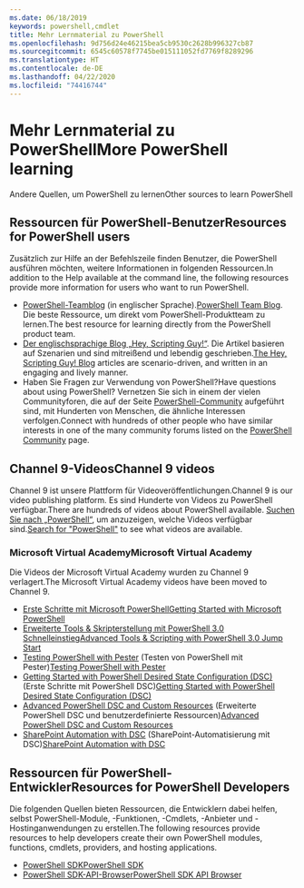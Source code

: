 ```yaml
---
ms.date: 06/18/2019
keywords: powershell,cmdlet
title: Mehr Lernmaterial zu PowerShell
ms.openlocfilehash: 9d756d24e46215bea5cb9530c2628b996327cb87
ms.sourcegitcommit: 6545c60578f7745be015111052fd7769f8289296
ms.translationtype: HT
ms.contentlocale: de-DE
ms.lasthandoff: 04/22/2020
ms.locfileid: "74416744"
---
```

# <a name="more-powershell-learning"></a><span data-ttu-id="a2baa-103">Mehr Lernmaterial zu PowerShell</span><span class="sxs-lookup"><span data-stu-id="a2baa-103">More PowerShell learning</span></span>

<span data-ttu-id="a2baa-104">Andere Quellen, um PowerShell zu lernen</span><span class="sxs-lookup"><span data-stu-id="a2baa-104">Other sources to learn PowerShell</span></span>

## <a name="resources-for-powershell-users"></a><span data-ttu-id="a2baa-105">Ressourcen für PowerShell-Benutzer</span><span class="sxs-lookup"><span data-stu-id="a2baa-105">Resources for PowerShell users</span></span>

<span data-ttu-id="a2baa-106">Zusätzlich zur Hilfe an der Befehlszeile finden Benutzer, die PowerShell ausführen möchten, weitere Informationen in folgenden Ressourcen.</span><span class="sxs-lookup"><span data-stu-id="a2baa-106">In addition to the Help available at the command line, the following resources provide more information for users who want to run PowerShell.</span></span>

- <span data-ttu-id="a2baa-107">[PowerShell-Teamblog](https://devblogs.microsoft.com/powershell/) (in englischer Sprache).</span><span class="sxs-lookup"><span data-stu-id="a2baa-107">[PowerShell Team Blog](https://devblogs.microsoft.com/powershell/).</span></span> <span data-ttu-id="a2baa-108">Die beste Ressource, um direkt vom PowerShell-Produktteam zu lernen.</span><span class="sxs-lookup"><span data-stu-id="a2baa-108">The best resource for learning directly from the PowerShell product team.</span></span>
- <span data-ttu-id="a2baa-109">[Der englischsprachige Blog „Hey, Scripting Guy!“](https://devblogs.microsoft.com/scripting/). Die Artikel basieren auf Szenarien und sind mitreißend und lebendig geschrieben.</span><span class="sxs-lookup"><span data-stu-id="a2baa-109">[The Hey, Scripting Guy! Blog](https://devblogs.microsoft.com/scripting/) articles are scenario-driven, and written in an engaging and lively manner.</span></span>
- <span data-ttu-id="a2baa-110">Haben Sie Fragen zur Verwendung von PowerShell?</span><span class="sxs-lookup"><span data-stu-id="a2baa-110">Have questions about using PowerShell?</span></span> <span data-ttu-id="a2baa-111">Vernetzen Sie sich in einem der vielen Communityforen, die auf der Seite [PowerShell-Community](/powershell/#pivot=main&panel=community) aufgeführt sind, mit Hunderten von Menschen, die ähnliche Interessen verfolgen.</span><span class="sxs-lookup"><span data-stu-id="a2baa-111">Connect with hundreds of other people who have similar interests in one of the many community forums listed on the [PowerShell Community](/powershell/#pivot=main&panel=community) page.</span></span>

## <a name="channel-9-videos"></a><span data-ttu-id="a2baa-112">Channel 9-Videos</span><span class="sxs-lookup"><span data-stu-id="a2baa-112">Channel 9 videos</span></span>

<span data-ttu-id="a2baa-113">Channel 9 ist unsere Plattform für Videoveröffentlichungen.</span><span class="sxs-lookup"><span data-stu-id="a2baa-113">Channel 9 is our video publishing platform.</span></span> <span data-ttu-id="a2baa-114">Es sind Hunderte von Videos zu PowerShell verfügbar.</span><span class="sxs-lookup"><span data-stu-id="a2baa-114">There are hundreds of videos about PowerShell available.</span></span> <span data-ttu-id="a2baa-115">[Suchen Sie nach „PowerShell“](https://channel9.msdn.com/Search?term=PowerShell&sortBy=top-rated), um anzuzeigen, welche Videos verfügbar sind.</span><span class="sxs-lookup"><span data-stu-id="a2baa-115">[Search for "PowerShell"](https://channel9.msdn.com/Search?term=PowerShell&sortBy=top-rated) to see what videos are available.</span></span>

### <a name="microsoft-virtual-academy"></a><span data-ttu-id="a2baa-116">Microsoft Virtual Academy</span><span class="sxs-lookup"><span data-stu-id="a2baa-116">Microsoft Virtual Academy</span></span>

<span data-ttu-id="a2baa-117">Die Videos der Microsoft Virtual Academy wurden zu Channel 9 verlagert.</span><span class="sxs-lookup"><span data-stu-id="a2baa-117">The Microsoft Virtual Academy videos have been moved to Channel 9.</span></span>

- [<span data-ttu-id="a2baa-118">Erste Schritte mit Microsoft PowerShell</span><span class="sxs-lookup"><span data-stu-id="a2baa-118">Getting Started with Microsoft PowerShell</span></span>](https://channel9.msdn.com/Series/Getting-Started-with-Microsoft-PowerShell)
- [<span data-ttu-id="a2baa-119">Erweiterte Tools & Skripterstellung mit PowerShell 3.0 Schnelleinstieg</span><span class="sxs-lookup"><span data-stu-id="a2baa-119">Advanced Tools & Scripting with PowerShell 3.0 Jump Start</span></span>](https://channel9.msdn.com/Series/Advanced-Tools-and-Scripting-with-PowerShell-3.0-Jump-Start)
- <span data-ttu-id="a2baa-120">[Testing PowerShell with Pester](https://channel9.msdn.com/Series/Testing-PowerShell-with-Pester) (Testen von PowerShell mit Pester)</span><span class="sxs-lookup"><span data-stu-id="a2baa-120">[Testing PowerShell with Pester](https://channel9.msdn.com/Series/Testing-PowerShell-with-Pester)</span></span>
- <span data-ttu-id="a2baa-121">[Getting Started with PowerShell Desired State Configuration (DSC)](https://channel9.msdn.com/Series/Getting-Started-with-PowerShell-DSC) (Erste Schritte mit PowerShell DSC)</span><span class="sxs-lookup"><span data-stu-id="a2baa-121">[Getting Started with PowerShell Desired State Configuration (DSC)](https://channel9.msdn.com/Series/Getting-Started-with-PowerShell-DSC)</span></span>
- <span data-ttu-id="a2baa-122">[Advanced PowerShell DSC and Custom Resources](https://channel9.msdn.com/Series/Advanced-PowerShell-DSC-and-Custom-Resources) (Erweiterte PowerShell DSC und benutzerdefinierte Ressourcen)</span><span class="sxs-lookup"><span data-stu-id="a2baa-122">[Advanced PowerShell DSC and Custom Resources](https://channel9.msdn.com/Series/Advanced-PowerShell-DSC-and-Custom-Resources)</span></span>
- <span data-ttu-id="a2baa-123">[SharePoint Automation with DSC](https://channel9.msdn.com/Series/SharePoint-Automation-with-DSC) (SharePoint-Automatisierung mit DSC)</span><span class="sxs-lookup"><span data-stu-id="a2baa-123">[SharePoint Automation with DSC](https://channel9.msdn.com/Series/SharePoint-Automation-with-DSC)</span></span>

## <a name="resources-for-powershell-developers"></a><span data-ttu-id="a2baa-124">Ressourcen für PowerShell-Entwickler</span><span class="sxs-lookup"><span data-stu-id="a2baa-124">Resources for PowerShell Developers</span></span>

<span data-ttu-id="a2baa-125">Die folgenden Quellen bieten Ressourcen, die Entwicklern dabei helfen, selbst PowerShell-Module, -Funktionen, -Cmdlets, -Anbieter und -Hostinganwendungen zu erstellen.</span><span class="sxs-lookup"><span data-stu-id="a2baa-125">The following resources provide resources to help developers create their own PowerShell modules, functions, cmdlets, providers, and hosting applications.</span></span>

- [<span data-ttu-id="a2baa-126">PowerShell SDK</span><span class="sxs-lookup"><span data-stu-id="a2baa-126">PowerShell SDK</span></span>](/powershell/scripting/developer/windows-powershell)
- [<span data-ttu-id="a2baa-127">PowerShell SDK-API-Browser</span><span class="sxs-lookup"><span data-stu-id="a2baa-127">PowerShell SDK API Browser</span></span>](/dotnet/api/system.management.automation)
